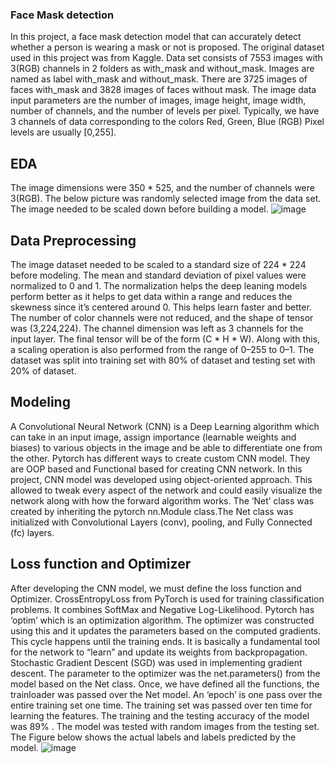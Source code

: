 ### Face Mask detection 
In this project, a face mask detection model that can accurately detect whether a person is wearing a mask or not is proposed.
The original dataset used in this project was from Kaggle. Data set consists of 7553 images with 3(RGB) channels in 2 folders as with_mask and without_mask. Images are named as label with_mask and without_mask. There are 3725 images of faces with_mask and 3828 images of faces without mask. The image data input parameters are the number of images, image height, image width, number of channels, and the number of levels per pixel. Typically, we have 3 channels of data corresponding to the colors Red, Green, Blue (RGB) Pixel levels are usually [0,255].
## EDA
The image dimensions were 350 * 525, and the number of channels were 3(RGB). The below picture was randomly selected image from the data set. The image needed to be scaled down 
before building a model.
![image](https://user-images.githubusercontent.com/59039411/147049582-5c5ac28b-1507-4b28-b14d-288f2b4a2c13.png)
## Data Preprocessing 
The image dataset needed to be scaled to a standard size of 224 * 224 before modeling. The mean and standard deviation of pixel values were normalized to 0 and 1. The normalization helps the deep leaning models perform better as it helps to get data within a range and reduces the skewness since it’s centered around 0. This helps learn faster and better. The number of color channels were not reduced, and the shape of tensor was (3,224,224). The channel dimension was left as 3 channels for the input layer. The final tensor will be of the form (C * H * W). Along with this, a scaling operation is also performed from the range of 0–255 to 0–1. The dataset was split into training set with 80% of dataset and testing set with 20% of dataset.
## Modeling
A Convolutional Neural Network (CNN) is a Deep Learning algorithm which can take in an input image, assign importance (learnable weights and biases) to various objects in the image and be able to differentiate one from the other. Pytorch has different ways to create custom CNN model. They are OOP based and Functional based for creating CNN network. In this project, CNN model was developed using object-oriented approach. This allowed to tweak every aspect of the network and could easily visualize the network along with how the forward algorithm works. The ‘Net’ class was created by inheriting the pytorch nn.Module class.The Net class was initialized with Convolutional Layers (conv), pooling, and Fully Connected (fc) layers. 
## Loss function and Optimizer 
After developing the CNN model, we must define the loss function and Optimizer. CrossEntropyLoss from PyTorch is used for training classification problems. It combines SoftMax and Negative Log-Likelihood. Pytorch has ‘optim’ which is an optimization algorithm. The optimizer was constructed using this and it updates the parameters based on the computed gradients. This cycle happens until the training ends. It is basically a fundamental tool for the network to “learn” and update its weights from backpropagation. Stochastic Gradient Descent (SGD) was used in implementing gradient descent. The parameter to the optimizer was the net.parameters() from the model based on the Net class. Once, we have defined all the functions, the trainloader was passed over the Net model. An ‘epoch’ is one pass over the entire training set one time. The training set was passed over ten time for learning the features.  The training and the testing accuracy of the model was 89% .  The model was tested with random images from the testing set. 
The Figure below shows the actual labels and labels predicted by the model.
![image](https://user-images.githubusercontent.com/59039411/148787998-578acd71-1588-4f0c-845d-2ce1504a5bde.png)
